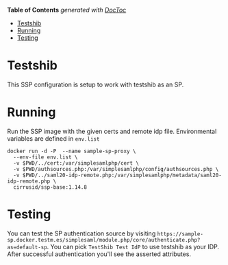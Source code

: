 <!-- START doctoc generated TOC please keep comment here to allow auto update -->
<!-- DON'T EDIT THIS SECTION, INSTEAD RE-RUN doctoc TO UPDATE -->
**Table of Contents**  *generated with [DocToc](https://github.com/thlorenz/doctoc)*

- [Testshib](#testshib)
- [Running](#running)
- [Testing](#testing)

<!-- END doctoc generated TOC please keep comment here to allow auto update -->

# Testshib

This SSP configuration is setup to work with testshib as an SP.

# Running

Run the SSP image with the given certs and remote idp file.
Environmental variables are defined in `env.list`

    docker run -d -P  --name sample-sp-proxy \
      --env-file env.list \
      -v $PWD/../cert:/var/simplesamlphp/cert \
      -v $PWD/authsources.php:/var/simplesamlphp/config/authsources.php \
      -v $PWD/../saml20-idp-remote.php:/var/simplesamlphp/metadata/saml20-idp-remote.php \
      cirrusid/ssp-base:1.14.8

# Testing

You can test the SP authentication source by visiting `https://sample-sp.docker.testm.es/simplesaml/module.php/core/authenticate.php?as=default-sp`.
You can pick `TestShib Test IdP` to use testshib as your IDP. After successful authentication you'll see the asserted attributes.